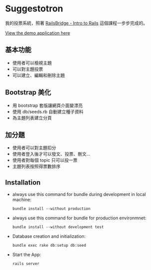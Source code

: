 # Suggestotron

我的投票系統，照著 [RailsBridge - Intro to Rails](http://docs.railsbridge.org/intro-to-rails/) 這個課程一步步完成的。

[View the demo application here](https://suggestotron-c.herokuapp.com/)

## 基本功能

  * 使用者可以檢視主題
  * 可以對主題投票
  * 可以建立、編輯和刪除主題

## Bootstrap 美化

  * 用 bootstrap 套版讓網頁介面變漂亮
  * 使用 db/seeds.rb 自動建立種子資料
  * 為主題列表建立分頁

## 加分題

  * 使用者可以對主題扣分
  * 使用者登入後才可以發文、投票、刪文...
  * 使用者對每個 topic 只可以投一票
  * 主題列表按照得票數排序

## Installation

* always use this command for bundle during development in local machine:

    `bundle install --without production`

* always use this command for bundle for production environmnet:

    `bundle install --without development test`

* Database creation and initialization:

    `bundle exec rake db:setup db:seed`

* Start the App:

    `rails server`
